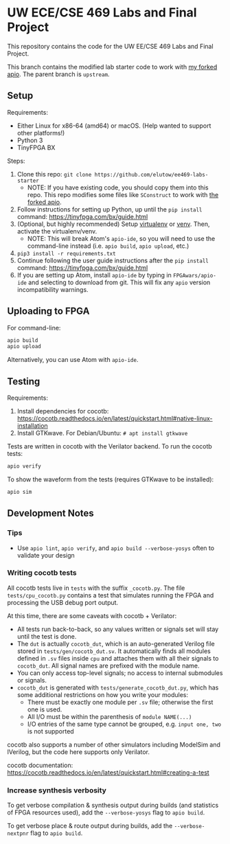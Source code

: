 # UW ECE/CSE 469 Labs and Final Project

This repository contains the code for the UW EE/CSE 469 Labs and Final Project.

This branch contains the modified lab starter code to work with [my forked apio](https://github.com/elutow/apio). The parent branch is `upstream`.

## Setup

Requirements:

* Either Linux for x86-64 (amd64) or macOS. (Help wanted to support other platforms!)
* Python 3
* TinyFPGA BX

Steps:

1. Clone this repo: `git clone https://github.com/elutow/ee469-labs-starter`
	* NOTE: If you have existing code, you should copy them into this repo. This repo modifies some files like `SConstruct` to work with [the forked apio](https://github.com/elutow/apio).
2. Follow instructions for setting up Python, up until the `pip install` command: https://tinyfpga.com/bx/guide.html
3. (Optional, but highly recommended) Setup [virtualenv](https://virtualenv.pypa.io/en/latest/) or [venv](https://docs.python.org/3/library/venv.html). Then, activate the virtualenv/venv.
	* NOTE: This will break Atom's `apio-ide`, so you will need to use the command-line instead (i.e. `apio build`, `apio upload`, etc.)
4. `pip3 install -r requirements.txt`
5. Continue following the user guide instructions after the `pip install` command: https://tinyfpga.com/bx/guide.html
6. If you are setting up Atom, install `apio-ide` by typing in `FPGAwars/apio-ide` and selecting to download from git. This will fix any `apio` version incompatibility warnings.

## Uploading to FPGA

For command-line:

```sh
apio build
apio upload
```

Alternatively, you can use Atom with `apio-ide`.

## Testing

Requirements:

1. Install dependencies for cocotb: https://cocotb.readthedocs.io/en/latest/quickstart.html#native-linux-installation
2. Install GTKwave. For Debian/Ubuntu: `# apt install gtkwave`

Tests are written in cocotb with the Verilator backend. To run the cocotb tests:

```sh
apio verify
```

To show the waveform from the tests (requires GTKwave to be installed):

```sh
apio sim
```

## Development Notes

### Tips

* Use `apio lint`, `apio verify`, and `apio build --verbose-yosys` often to validate your design

### Writing cocotb tests

All cocotb tests live in `tests` with the suffix `_cocotb.py`. The file `tests/cpu_cocotb.py` contains a test that simulates running the FPGA and processing the USB debug port output.

At this time, there are some caveats with cocotb + Verilator:

* All tests run back-to-back, so any values written or signals set will stay until the test is done.
* The `dut` is actually `cocotb_dut`, which is an auto-generated Verilog file stored in `tests/gen/cocotb_dut.sv`. It automatically finds all modules defined in `.sv` files inside `cpu` and attaches them with all their signals to `cocotb_dut`. All signal names are prefixed with the module name.
* You can only access top-level signals; no access to internal submodules or signals.
* `cocotb_dut` is generated with `tests/generate_cocotb_dut.py`, which has some additional restrictions on how you write your modules:
	* There must be exactly one module per `.sv` file; otherwise the first one is used.
	* All I/O must be within the parenthesis of `module NAME(...)`
	* I/O entries of the same type cannot be grouped, e.g. `input one, two` is not supported

cocotb also supports a number of other simulators including ModelSim and IVerilog, but the code here supports only Verilator.

cocotb documentation: https://cocotb.readthedocs.io/en/latest/quickstart.html#creating-a-test

### Increase synthesis verbosity

To get verbose compilation & synthesis output during builds (and statistics of FPGA resources used), add the `--verbose-yosys` flag to `apio build`.

To get verbose place & route output during builds, add the `--verbose-nextpnr` flag to `apio build`.

